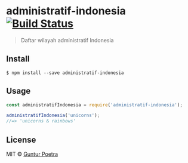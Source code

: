 # administratif-indonesia [![Build Status](https://travis-ci.org/iguntur/administratif-indonesia.svg?branch=master)](https://travis-ci.org/iguntur/administratif-indonesia)

> Daftar wilayah administratif Indonesia


## Install

```
$ npm install --save administratif-indonesia
```


## Usage

```js
const administratifIndonesia = require('administratif-indonesia');

administratifIndonesia('unicorns');
//=> 'unicorns & rainbows'
```


## License

MIT © [Guntur Poetra](http://iguntur.starmediateknik.com)
